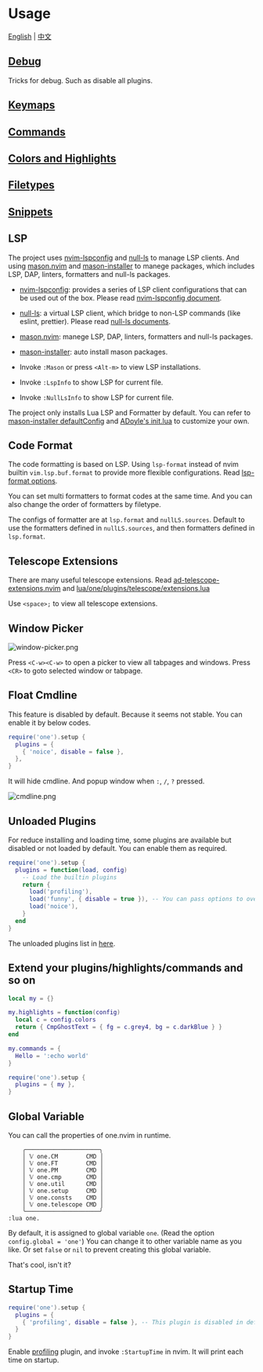 # Usage

[English](./README.md) | [中文](./README.zh.md)

## [Debug](./debug.md)

Tricks for debug. Such as disable all plugins.

## [Keymaps](./keymaps.md)

## [Commands](./commands.md)

## [Colors and Highlights](../colors.md)

## [Filetypes](./filetypes.md)

## [Snippets](./snippet.md)

## LSP

The project uses [nvim-lspconfig][] and [null-ls][] to manage LSP clients.
And using [mason.nvim][] and [mason-installer][] to manege packages, which includes LSP, DAP, linters, formatters and null-ls packages.

- [nvim-lspconfig][]: provides a series of LSP client configurations that can be used out of the box. Please read [nvim-lspconfig document](https://github.com/neovim/nvim-lspconfig/blob/master/doc/server_configurations.md).
- [null-ls][]: a virtual LSP client, which bridge to non-LSP commands (like eslint, prettier). Please read [null-ls documents](https://github.com/jose-elias-alvarez/null-ls.nvim/blob/main/doc/BUILTIN_CONFIG.md).
- [mason.nvim][]: manege LSP, DAP, linters, formatters and null-ls packages.
- [mason-installer][]: auto install mason packages.


- Invoke `:Mason` or press `<Alt-m>` to view LSP installations.
- Invoke `:LspInfo` to show LSP for current file.
- Invoke `:NullLsInfo` to show LSP for current file.

The project only installs Lua LSP and Formatter by default.
You can refer to [mason-installer defaultConfig](../../lua/one/plugins/lsp/mason-installer.lua) and [ADoyle's init.lua](https://github.com/adoyle-h/neovim-config/blob/master/init.lua) to customize your own.

## Code Format

The code formatting is based on LSP. Using `lsp-format` instead of nvim builtin `vim.lsp.buf.format` to provide more flexible configurations. Read [lsp-format options](https://github.com/lukas-reineke/lsp-format.nvim#special-format-options).

You can set multi formatters to format codes at the same time. And you can also change the order of formatters by filetype.

The configs of formatter are at `lsp.format` and `nullLS.sources`.
Default to use the formatters defined in `nullLS.sources`, and then formatters defined in `lsp.format`.

## Telescope Extensions

There are many useful telescope extensions. Read [ad-telescope-extensions.nvim](https://github.com/adoyle-h/ad-telescope-extensions.nvim) and [lua/one/plugins/telescope/extensions.lua](../../lua/one/plugins/telescope/extensions.lua)

Use `<space>;` to view all telescope extensions.

## Window Picker

![window-picker.png](https://media.githubusercontent.com/media/adoyle-h/_imgs/master/github/one.nvim/window-picker.png)

Press `<C-w><C-w>` to open a picker to view all tabpages and windows.
Press `<CR>` to goto selected window or tabpage.

## Float Cmdline

This feature is disabled by default. Because it seems not stable.
You can enable it by below codes.

```lua
require('one').setup {
  plugins = {
    { 'noice', disable = false },
  },
}
```

It will hide cmdline. And popup window when `:`, `/`, `?` pressed.

![cmdline.png](https://media.githubusercontent.com/media/adoyle-h/_imgs/master/github/one.nvim/cmdline.png)

## Unloaded Plugins

For reduce installing and loading time, some plugins are available but disabled or not loaded by default.
You can enable them as required.

```lua
require('one').setup {
  plugins = function(load, config)
    -- Load the builtin plugins
    return {
      load('profiling'),
      load('funny', { disable = true }), -- You can pass options to override the default options of plugin.
      load('noice'),
    }
  end
}
```

The unloaded plugins list in [here](../available-but-not-loaded-plugins.md).

## Extend your plugins/highlights/commands and so on

```lua
local my = {}

my.highlights = function(config)
  local c = config.colors
  return { CmpGhostText = { fg = c.grey4, bg = c.darkBlue } }
end

my.commands = {
  Hello = ':echo world'
}

require('one').setup {
  plugins = { my },
}
```

## Global Variable

You can call the properties of one.nvim in runtime.

```
    ╭─────────────────────╮
    │ 𝕍 one.CM        CMD │
    │ 𝕍 one.FT        CMD │
    │ 𝕍 one.PM        CMD │
    │ 𝕍 one.cmp       CMD │
    │ 𝕍 one.util      CMD │
    │ 𝕍 one.setup     CMD │
    │ 𝕍 one.consts    CMD │
    │ 𝕍 one.telescope CMD │
    ╰─────────────────────╯
:lua one.
```

By default, it is assigned to global variable `one`. (Read the option `config.global = 'one'`)
You can change it to other variable name as you like.
Or set `false` or `nil` to prevent creating this global variable.

That's cool, isn't it?

## Startup Time

```lua
require('one').setup {
  plugins = {
    { 'profiling', disable = false }, -- This plugin is disabled in default
  }
}
```

Enable [profiling](../../lua/one/plugins/profiling.lua) plugin, and invoke `:StartupTime` in nvim. It will print each time on startup.


<!-- links -->

[null-ls]: https://github.com/jose-elias-alvarez/null-ls.nvim
[nvim-lspconfig]: https://github.com/neovim/nvim-lspconfig
[mason.nvim]: https://github.com/williamboman/mason.nvim
[mason-installer]: ../../lua/one/plugins/lsp/mason-installer.lua
